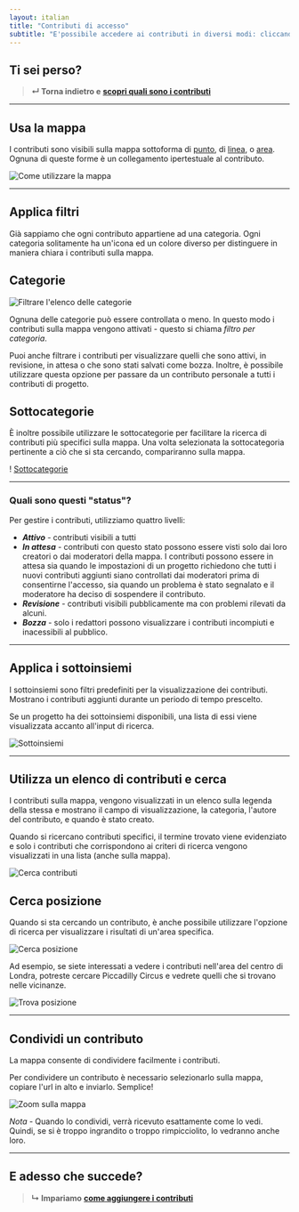 ```yaml
---
layout: italian
title: "Contributi di accesso"
subtitle: "E'possibile accedere ai contributi in diversi modi: cliccandoli sulla mappa, scegliendone uno dalla lista sulla legenda, cercando contributi specifici."
---
```


## Ti sei perso?

> **&#8629; Torna indietro e** [**scopri quali sono i contributi**](overview-of-contributions.html)

---

## Usa la mappa

I contributi sono visibili sulla mappa sottoforma di [punto](overview-of-contributions.html#points), di [linea](overview-of-contributions.html#lines), o [area](overview-of-contributions.html#areas). Ognuna di queste forme è un collegamento ipertestuale al contributo.

![Come utilizzare la mappa](/images/en/how-to-use-the-map.png)

---

## Applica filtri

Già sappiamo che ogni contributo appartiene ad una categoria. Ogni categoria solitamente ha un'icona ed un colore diverso per distinguere in maniera chiara i contributi sulla mappa.

## Categorie

![Filtrare l'elenco delle categorie](/images/en/filter-categories-list.png)

Ognuna delle categorie può essere controllata o meno. In questo modo i contributi sulla mappa vengono attivati - questo si chiama *filtro per categoria*.

Puoi anche filtrare i contributi per visualizzare quelli che sono attivi, in revisione, in attesa o che sono stati salvati come bozza. Inoltre, è possibile utilizzare questa opzione per passare da un contributo personale a tutti i contributi di progetto.

## Sottocategorie

È inoltre possibile utilizzare le sottocategorie per facilitare la ricerca di contributi più specifici sulla mappa. Una volta selezionata la sottocategoria pertinente a ciò che si sta cercando, compariranno sulla mappa.

! [Sottocategorie](/images/en/subcategories.png)

---

### Quali sono questi "status"?

Per gestire i contributi, utilizziamo quattro livelli:

* ***Attivo*** - contributi visibili a tutti
* ***In attesa*** - contributi con questo stato possono essere visti solo dai loro creatori o dai moderatori della mappa. I contributi possono essere in attesa sia quando le impostazioni di un progetto richiedono che tutti i nuovi contributi aggiunti siano controllati dai moderatori prima di consentirne l'accesso, sia quando un problema è stato segnalato e il moderatore ha deciso di sospendere il contributo.
* ***Revisione*** - contributi visibili pubblicamente ma con problemi rilevati da alcuni.
* ***Bozza*** - solo i redattori possono visualizzare i contributi incompiuti e inacessibili al pubblico.

---

## Applica i sottoinsiemi

I sottoinsiemi sono filtri predefiniti per la visualizzazione dei contributi. Mostrano i contributi aggiunti durante un periodo di tempo prescelto.

Se un progetto ha dei sottoinsiemi disponibili, una lista di essi viene visualizzata accanto all'input di ricerca.

![Sottoinsiemi](/images/en/subsets.png)

---

## Utilizza un elenco di contributi e cerca

I contributi sulla mappa, vengono visualizzati in un elenco sulla legenda della stessa e mostrano il campo di visualizzazione, la categoria, l'autore del contributo, e quando è stato creato.

Quando si ricercano contributi specifici, il termine trovato viene evidenziato e solo i contributi che corrispondono ai criteri di ricerca vengono visualizzati in una lista (anche sulla mappa).

![Cerca contributi](/images/en/search-contributions.png)

## Cerca posizione

Quando si sta cercando un contributo, è anche possibile utilizzare l'opzione di ricerca per visualizzare i risultati di un'area specifica.

![Cerca posizione](/images/en/location-search.png)

Ad esempio, se siete interessati a vedere i contributi nell'area del centro di Londra, potreste cercare Piccadilly Circus e vedrete quelli che si trovano nelle vicinanze.

![Trova posizione](/images/en/finding-a-location.png)

---

## Condividi un contributo

La mappa consente di condividere facilmente i contributi.

Per condividere un contributo è necessario selezionarlo sulla mappa, copiare l'url in alto e inviarlo. Semplice!

![Zoom sulla mappa](/images/en/zoom-in-on-map.png)

*Nota* - Quando lo condividi, verrà ricevuto esattamente come lo vedi. Quindi, se si è troppo ingrandito o troppo rimpicciolito, lo vedranno anche loro.

---

## E adesso che succede?

> **&#8627; Impariamo** [**come aggiungere i contributi**](add-new-contribution.html)
